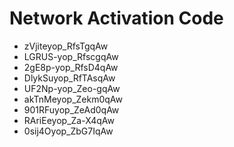 # Network Activation Code
* zVjiteyop_RfsTgqAw
* LGRUS-yop_RfscgqAw
* 2gE8p-yop_RfsD4qAw
* DlykSuyop_RfTAsqAw
* UF2Np-yop_Zeo-gqAw
* akTnMeyop_Zekm0qAw
* 901RFuyop_ZeAd0qAw
* RAriEeyop_Za-X4qAw
* 0sij4Oyop_ZbG7IqAw